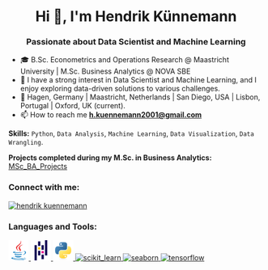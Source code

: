 <h1 align="center">Hi 👋, I'm Hendrik Künnemann</h1>
<h3 align="center">Passionate about Data Scientist and Machine Learning</h3>

- 🎓 B.Sc. Econometrics and Operations Research @ Maastricht University | M.Sc. Business Analytics @ NOVA SBE
- 🔎 I have a strong interest in Data Scientist and Machine Learning, and I enjoy exploring data-driven solutions to various challenges.
- 📍 Hagen, Germany | Maastricht, Netherlands | San Diego, USA | Lisbon, Portugal | Oxford, UK (current).
- 📫 How to reach me **h.kuennemann2001@gmail.com**

**Skills:**
`Python`, `Data Analysis`, `Machine Learning`, `Data Visualization`, `Data Wrangling`.

**Projects completed during my M.Sc. in Business Analytics:** [MSc_BA_Projects](https://github.com/hkuennemann/MSc_BA_Projects)

<h3 align="left">Connect with me:</h3>
<p align="left">
<a href="https://linkedin.com/in/hendrik-kuennemann" target="blank"><img align="center" src="https://raw.githubusercontent.com/rahuldkjain/github-profile-readme-generator/master/src/images/icons/Social/linked-in-alt.svg" alt="hendrik kuennemann" height="30" width="40" /></a>
</p>

<h3 align="left">Languages and Tools:</h3>
<p align="left"> <a href="https://www.java.com" target="_blank" rel="noreferrer"> <img src="https://raw.githubusercontent.com/devicons/devicon/master/icons/java/java-original.svg" alt="java" width="40" height="40"/> </a> <a href="https://pandas.pydata.org/" target="_blank" rel="noreferrer"> <img src="https://raw.githubusercontent.com/devicons/devicon/2ae2a900d2f041da66e950e4d48052658d850630/icons/pandas/pandas-original.svg" alt="pandas" width="40" height="40"/> </a> <a href="https://www.python.org" target="_blank" rel="noreferrer"> <img src="https://raw.githubusercontent.com/devicons/devicon/master/icons/python/python-original.svg" alt="python" width="40" height="40"/> </a> <a href="https://scikit-learn.org/" target="_blank" rel="noreferrer"> <img src="https://upload.wikimedia.org/wikipedia/commons/0/05/Scikit_learn_logo_small.svg" alt="scikit_learn" width="40" height="40"/> </a> <a href="https://seaborn.pydata.org/" target="_blank" rel="noreferrer"> <img src="https://seaborn.pydata.org/_images/logo-mark-lightbg.svg" alt="seaborn" width="40" height="40"/> </a> <a href="https://www.tensorflow.org" target="_blank" rel="noreferrer"> <img src="https://www.vectorlogo.zone/logos/tensorflow/tensorflow-icon.svg" alt="tensorflow" width="40" height="40"/> </a> </p>
